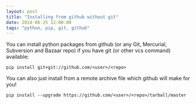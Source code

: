 ```yaml
---
layout: post
title: "Installing from github without git"
date: 2014-06-25 12:00:00
tags: "python, pip, git, github"
---
```


You can install python packages from github (or any Git, Mercurial, Subversion and Bazaar repo) if you have git (or other vcs command) available:
	
	pip install git+git://github.com/<user>/<repo>

You can also just install from a remote archive file which github will make for you!

	pip install --upgrade https://github.com/<user>/<repo>/tarball/master
